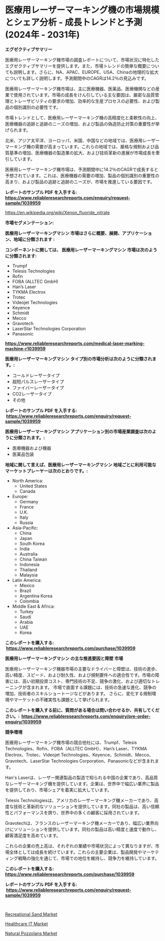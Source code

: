 <p><h1>医療用レーザーマーキング機の市場規模とシェア分析 - 成長トレンドと予測 (2024年 - 2031年)</h1></p><p><strong>エグゼクティブサマリー</strong></p>
<p><p>医療用レーザーマーキング機市場の調査レポートについて、市場状況に特化したエグゼクティブサマリーを提供します。また、市場トレンドの簡単な概要についても説明します。さらに、NA、APAC、EUROPE、USA、Chinaの地理的な拡大についても詳しく説明します。予測期間中のCAGRは14.2％の見込みです。</p><p>医療用レーザーマーキング機市場は、主に医療機器、医薬品、医療機関などの産業で使用されています。市場の成長をけん引している主な要因は、厳密な品質管理とトレーサビリティの要求の増加、効率的な生産プロセスの必要性、および製品の個別識別の必要性です。</p><p>市場トレンドとして、医療用レーザーマーキング機の高精度化と柔軟性の向上、医療機器の追跡と追跡のニーズの増加、および製品の偽造防止対策の重要性が挙げられます。</p><p>北米、アジア太平洋、ヨーロッパ、米国、中国などの地域では、医療用レーザーマーキング機の需要が高まっています。これらの地域では、厳格な規制および品質基準の増加、医療機器の製造業の拡大、および技術革新の進展が市場成長を牽引しています。</p><p>医療用レーザーマーキング機市場は、予測期間中に14.2％のCAGRで成長すると予想されています。これは、医療機器の需要の増加、製品の個別識別の重要性の高まり、および製品の追跡と追跡のニーズが、市場を推進している要因です。</p></p>
<p><strong>レポートのサンプル PDF を入手する: <a href="https://www.reliableresearchreports.com/enquiry/request-sample/1039959">https://www.reliableresearchreports.com/enquiry/request-sample/1039959</a></strong></p>
<p><a href="https://en.wikipedia.org/wiki/Xenon_fluoride_nitrate">https://en.wikipedia.org/wiki/Xenon_fluoride_nitrate</a></p>
<p><strong>市場セグメンテーション:</strong></p>
<p><strong> 医療用レーザーマーキングマシン 市場はさらに概要、展開、アプリケーション、地域に分類されます :</strong></p>
<p><strong>コンポーネントに関しては、 医療用レーザーマーキングマシン 市場は次のように分類されます: &nbsp;</strong></p>
<p><ul><li>Trumpf</li><li>Telesis Technologies</li><li>Rofin</li><li>FOBA (ALLTEC GmbH)</li><li>Han’s Laser</li><li>TYKMA Electrox</li><li>Trotec</li><li>Videojet Technologies</li><li>Keyence</li><li>Schmidt</li><li>Mecco</li><li>Gravotech</li><li>LaserStar Technologies Corporation</li><li>Panasonic</li></ul></p>
<p><strong><a href="https://www.reliableresearchreports.com/medical-laser-marking-machine-r1039959">https://www.reliableresearchreports.com/medical-laser-marking-machine-r1039959</a></strong></p>
<p><strong> 医療用レーザーマーキングマシン タイプ別の市場分析は次のように分類されます。:</strong></p>
<p><ul><li>コールドレーザータイプ</li><li>超短パルスレーザータイプ</li><li>ファイバーレーザータイプ</li><li>CO2レーザータイプ</li><li>その他</li></ul></p>
<p><strong>レポートのサンプル PDF を入手する: &nbsp;<a href="https://www.reliableresearchreports.com/enquiry/request-sample/1039959">https://www.reliableresearchreports.com/enquiry/request-sample/1039959</a></strong></p>
<p><strong> 医療用レーザーマーキングマシン アプリケーション別の市場産業調査は次のように分類されます。:</strong></p>
<p><ul><li>医療機器および機器</li><li>医薬品包装</li></ul></p>
<p><strong>地域に関して言えば、医療用レーザーマーキングマシン 地域ごとに利用可能なマーケットプレーヤーは次のとおりです。:</strong></p>
<p><ul>
    <li>
        North America:
        <ul>
            <li>United States</li>
            <li>Canada</li>
        </ul>
    </li>
    <li>
        Europe:
        <ul>
            <li>Germany</li>
            <li>France</li>
            <li>U.K.</li>
            <li>Italy</li>
            <li>Russia</li>
        </ul>
    </li>
    <li>
        Asia-Pacific:
        <ul>
            <li>China</li>
            <li>Japan</li>
            <li>South Korea</li>
            <li>India</li>
            <li>Australia</li>
            <li>China Taiwan</li>
            <li>Indonesia</li>
            <li>Thailand</li>
            <li>Malaysia</li>
        </ul>
    </li>
    <li>
        Latin America:
        <ul>
            <li>Mexico</li>
            <li>Brazil</li>
            <li>Argentina Korea</li>
            <li>Colombia</li>
        </ul>
    </li>
    <li>
        Middle East & Africa:
        <ul>
            <li>Turkey</li>
            <li>Saudi</li>
            <li>Arabia</li>
            <li>UAE</li>
            <li>Korea</li>
        </ul>
    </li>
    </ul></p>
<p><strong>このレポートを購入する: &nbsp;<a href="https://www.reliableresearchreports.com/purchase/1039959">https://www.reliableresearchreports.com/purchase/1039959</a></strong></p>
<p><strong>医療用レーザーマーキングマシン の主な推進要因と障壁 市場</strong></p>
<p><p>医療用レーザーマーキング機器市場の主要なドライバーと障壁は、技術の進歩、高い精度、スピード、および耐久性、および規制要件への適合性です。市場の障害には、高い初期投資コスト、専門技術の不足、競争の激化、および適切なトレーニングが含まれます。 市場で直面する課題には、技術の急速な進化、競争の増加、技術者のスキルショートージなどがあります。 さらに、変化する規制環境やマーケットの不確実性も課題として挙げられます。</p></p>
<p><strong>このレポートを購入する前に、質問がある場合は問い合わせるか、共有してください。:&nbsp; <a href="https://www.reliableresearchreports.com/enquiry/pre-order-enquiry/1039959">https://www.reliableresearchreports.com/enquiry/pre-order-enquiry/1039959</a></strong></p>
<p><strong>競争環境</strong></p>
<p><p>医療用レーザーマーキング機市場の競合他社には、Trumpf、Telesis Technologies、Rofin、FOBA（ALLTEC GmbH）、Han’s Laser、TYKMA Electrox、Trotec、Videojet Technologies、Keyence、Schmidt、Mecco、Gravotech、LaserStar Technologies Corporation、Panasonicなどが含まれます。</p><p>Han's Laserは、レーザー関連製品の製造で知られる中国の企業であり、高品質なレーザーマーキング機を提供しています。企業は、世界中で幅広い業界に製品を提供しており、市場シェアを着実に拡大しています。</p><p>Telesis Technologiesは、アメリカのレーザーマーキング機メーカーであり、高度な技術と革新的なソリューションを提供しています。同社の製品は、高い信頼性とパフォーマンスを誇り、世界中の多くの顧客に採用されています。</p><p>Gravotechは、フランスのレーザーマーキング機メーカーであり、幅広い業界向けにソリューションを提供しています。同社の製品は高い精度と速度で動作し、顧客満足度を高めています。</p><p>これらの企業の売上高は、それぞれの業績や市場状況によって異なりますが、市場全体としては成長を続けています。これらの主要企業は、製品開発やマーケティング戦略の強化を通じて、市場での地位を維持し、競争力を維持しています。</p></p>
<p><strong>このレポートを購入する: &nbsp; <a href="https://www.reliableresearchreports.com/purchase/1039959">https://www.reliableresearchreports.com/purchase/1039959</a></strong></p>
<p><strong>レポートのサンプル PDF を入手する: &nbsp;<a href="https://www.reliableresearchreports.com/enquiry/request-sample/1039959">https://www.reliableresearchreports.com/enquiry/request-sample/1039959</a></strong><strong></strong></p>
<p>&nbsp;</p>
<p><p><a href="https://github.com/nicoletavirag/Market-Research-Report-List-4/blob/main/recreational-sand-market.md">Recreational Sand Market</a></p><p><a href="https://issuu.com/reportprime-2/docs/healthcare-it-market-size-2030.pptx">Healthcare IT Market</a></p><p><a href="https://github.com/mauripalmi/Market-Research-Report-List-4/blob/main/natural-pozzolans-market.md">Natural Pozzolans Market</a></p></p>